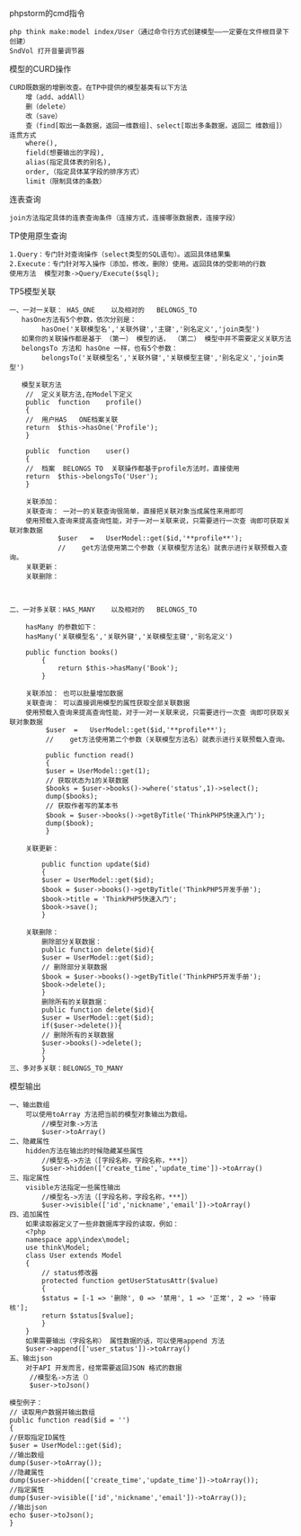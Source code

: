 phpstorm的cmd指令

    php think make:model index/User（通过命令行方式创建模型——一定要在文件根目录下创建）
    SndVol 打开音量调节器
    
模型的CURD操作
    
    CURD既数据的增删改查。在TP中提供的模型基类有以下方法
        增（add、addAll）
        删（delete）
        改（save）     
        查（find[取出一条数据，返回一维数组]、select[取出多条数据，返回二 维数组]）   
    连贯方式
        where(),
        field(想要输出的字段),
        alias(指定具体表的别名),
        order,（指定具体某字段的排序方式）
        limit（限制具体的条数） 
连表查询
    
    join方法指定具体的连表查询条件（连接方式，连接哪张数据表，连接字段）
    
TP使用原生查询

    1.Query：专门针对查询操作（select类型的SQL语句）。返回具体结果集
    2.Execute：专门针对写入操作（添加，修改，删除）使用。返回具体的受影响的行数
    使用方法  模型对象->Query/Execute($sql);
    
TP5模型关联
    
    一、一对一关联： HAS_ONE	以及相对的	BELONGS_TO 
       hasOne方法有5个参数，依次分别是：
            hasOne('关联模型名','关联外键','主键','别名定义','join类型')
       如果你的关联操作都是基于 （第一） 模型的话， （第二） 模型中并不需要定义关联方法
       belongsTo 方法和 hasOne 一样，也有5个参数：
            belongsTo('关联模型名','关联外键','关联模型主键','别名定义','join类型')
            
       模型关联方法 
        //	定义关联方法,在Model下定义
        public	function	profile()
        {
        //	用户HAS	ONE档案关联
        return	$this->hasOne('Profile');
        }
        
        public	function	user()
        {								
        //	档案	BELONGS	TO	关联操作都基于profile方法时，直接使用
        return	$this->belongsTo('User');				
        } 
        
        关联添加： 
        关联查询： 一对一的关联查询很简单，直接把关联对象当成属性来用即可
        使用预载入查询来提高查询性能，对于一对一关联来说，只需要进行一次查 询即可获取关联对象数据
            	$user	=	UserModel::get($id,'**profile**');
            	//    get方法使用第二个参数（关联模型方法名）就表示进行关联预载入查询。
        关联更新：
        关联删除：     
        
        

    二、一对多关联：HAS_MANY	以及相对的	BELONGS_TO 
    
        hasMany 的参数如下：
        hasMany('关联模型名','关联外键','关联模型主键','别名定义')
        
        public function books()
            {
                return $this->hasMany('Book');
            }
            
        关联添加： 也可以批量增加数据
        关联查询： 可以直接调用模型的属性获取全部关联数据
        使用预载入查询来提高查询性能，对于一对一关联来说，只需要进行一次查 询即可获取关联对象数据
             $user	=	UserModel::get($id,'**profile**');
             //    get方法使用第二个参数（关联模型方法名）就表示进行关联预载入查询。
             
             public function read()
             {
             $user = UserModel::get(1);
             // 获取状态为1的关联数据
             $books = $user->books()->where('status',1)->select();
             dump($books);
             // 获取作者写的某本书
             $book = $user->books()->getByTitle('ThinkPHP5快速入门');
             dump($book);
             }
             
        关联更新：
        
            public function update($id)
            {
            $user = UserModel::get($id);
            $book = $user->books()->getByTitle('ThinkPHP5开发手册');
            $book->title = 'ThinkPHP5快速入门';
            $book->save();
            }
            
        关联删除：
            删除部分关联数据：
            public function delete($id){
            $user = UserModel::get($id);
            // 删除部分关联数据
            $book = $user->books()->getByTitle('ThinkPHP5开发手册');
            $book->delete();
            }
            删除所有的关联数据：
            public function delete($id){
            $user = UserModel::get($id);
            if($user->delete()){
            // 删除所有的关联数据
            $user->books()->delete();
            }
            }
    三、多对多关联：BELONGS_TO_MANY
    
模型输出

    一、输出数组
        可以使用toArray 方法把当前的模型对象输出为数组。
            //模型对象->方法
            $user->toArray()
    二、隐藏属性
        hidden方法在输出的时候隐藏某些属性
            //模型名->方法（[字段名称，字段名称，***]）
            $user->hidden(['create_time','update_time'])->toArray()
    三、指定属性
        visible方法指定一些属性输出
            //模型名->方法（[字段名称，字段名称，***]）
            $user->visible(['id','nickname','email'])->toArray()
    四、追加属性
        如果读取器定义了一些非数据库字段的读取，例如：
        <?php
        namespace app\index\model;
        use think\Model;
        class User extends Model
        {
            // status修改器
            protected function getUserStatusAttr($value)
            {
            $status = [-1 => '删除', 0 => '禁用', 1 => '正常', 2 => '待审核'];
            return $status[$value];
            }
        }
        如果需要输出（字段名称） 属性数据的话，可以使用append 方法
        $user->append(['user_status'])->toArray()
    五、输出json
        对于API 开发而言，经常需要返回JSON 格式的数据
         //模型名->方法（）
         $user->toJson()
         
    模型例子：
    // 读取用户数据并输出数组
    public function read($id = '')
    {
    //获取指定ID属性
    $user = UserModel::get($id);
    //输出数组
    dump($user->toArray());
    //隐藏属性
    dump($user->hidden(['create_time','update_time'])->toArray());
    //指定属性
    dump($user->visible(['id','nickname','email'])->toArray());
    //输出json
    echo $user->toJson();
    }

    
        
        
    
    
    